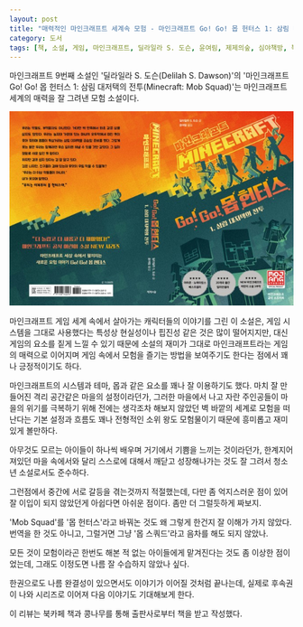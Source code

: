 ```yaml
---
layout: post
title: "매력적인 마인크래프트 세계속 모험 - 마인크래프트 Go! Go! 몹 헌터스 1: 삼림 대저택의 전투"
category: 도서
tags: [책, 소설, 게임, 마인크래프트, 딜라일라 S. 도슨, 윤여림, 제제의숲, 심야책방, 북카페 책과 콩나무, 서평]
---
```


마인크래프트 9번째 소설인
'딜라일라 S. 도슨(Delilah S. Dawson)'의
'마인크래프트 Go! Go! 몹 헌터스 1: 삼림 대저택의 전투(Minecraft: Mob Squad)'는
마인크래프트 세계의 매력을 잘 그려낸 모험 소설이다.

![표지](/images/book/minecraft-mob-squad-1-book-w640.jpg)

마인크래프트 게임 세계 속에서 살아가는 캐릭터들의 이야기를 그린 이 소설은,
게임 시스템을 그대로 사용했다는 특성상 현실성이나 핍진성 같은 것은 많이 떨어지지만,
대신 게임의 요소를 짙게 느낄 수 있기 때문에
소설의 재미가 그대로 마인크래프트라는 게임의 매력으로 이어지며
게임 속에서 모험을 즐기는 방법을 보여주기도 한다는 점에서 꽤나 긍정적이기도 하다.

마인크래프트의 시스템과 테마, 몹과 같은 요소를 꽤나 잘 이용하기도 했다.
마치 잘 만들어진 격리 공간같은 마을의 설정이라던가,
그러한 마을에서 나고 자란 주인공들이
마을의 위기를 극복하기 위해
전에는 생각조차 해보지 않았던 벽 바깥의 세계로 모험을 떠난다는
기본 설정과 흐름도
꽤나 전형적인 소위 왕도 모험물이기 때문에 흥미롭고 재미있게 볼만하다.

아무것도 모르는 아이들이 하나씩 배우며 거기에서 기쁨을 느끼는 것이라던가,
한계지어져있던 마을 속에서와 달리 스스로에 대해서 깨닫고
성장해나가는 것도 잘 그려서 청소년 소설로서도 준수하다.

그런점에서 중간에 서로 갈등을 겪는것까지 적절했는데,
다만 좀 억지스러운 점이 있어 잘 이입이 되지 않았던게 아쉽다면 아쉬운 점이다.
좀만 더 그럴듯하게 짜보지.

'Mob Squad'를 '몹 헌터스'라고 바꿔논 것도 왜 그렇게 한건지 잘 이해가 가지 않았다.
번역을 한 것도 아니고, 그럴거면 그냥 '몹 스쿼드'라고 음차를 해도 되지 않았나.

모든 것이 모험이라곤 한번도 해본 적 없는 아이들에게 맡겨진다는 것도 좀 이상한 점이었는데,
그래도 이정도면 나름 잘 수습하지 않았나 싶다.

한권으로도 나름 완결성이 있으면서도 이야기가 이어질 것처럼 끝나는데,
실제로 후속권이 나와 시리즈로 이어져
다음 이야기도 기대해보게 한다.



<div class="im im-info">
이 리뷰는 북카페 책과 콩나무를 통해 출판사로부터 책을 받고 작성했다.
</div>
